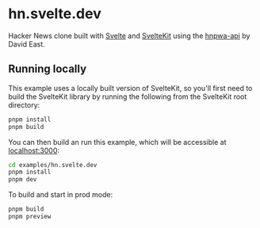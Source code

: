 # hn.svelte.dev

Hacker News clone built with [Svelte](https://svelte.dev) and [SvelteKit](https://kit.svelte.dev) using the [hnpwa-api](https://github.com/davideast/hnpwa-api) by David East.

## Running locally

This example uses a locally built version of SvelteKit, so you'll first need to build the SvelteKit library by running the following from the SvelteKit root directory:

```bash
pnpm install
pnpm build
```

You can then build an run this example, which will be accessible at [localhost:3000](http://localhost:3000):

```bash
cd examples/hn.svelte.dev
pnpm install
pnpm dev
```

To build and start in prod mode:

```bash
pnpm build
pnpm preview
```
